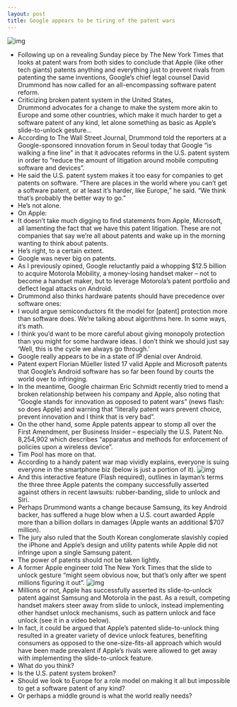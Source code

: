 ```yaml
---
layout: post
title: Google appears to be tiring of the patent wars
---
```

![img](http://media.idownloadblog.com/wp-content/uploads/2012/10/David-Drummond.jpeg)
* Following up on a revealing Sunday piece by The New York Times that looks at patent wars from both sides to conclude that Apple (like other tech giants) patents anything and everything just to prevent rivals from patenting the same inventions, Google’s chief legal counsel David Drummond has now called for an all-encompassing software patent reform.
* Criticizing broken patent system in the United States, Drummond advocates for a change to make the system more akin to Europe and some other countries, which make it much harder to get a software patent of any kind, let alone something as basic as Apple’s slide-to-unlock gesture…
* According to The Wall Street Journal, Drummond told the reporters at a Google-sponsored innovation forum in Seoul today that Google “is walking a fine line” in that it advocates reforms in the U.S. patent system in order to “reduce the amount of litigation around mobile computing software and devices”.
* He said the U.S. patent system makes it too easy for companies to get patents on software. “There are places in the world where you can’t get a software patent, or at least it’s harder, like Europe,” he said. “We think that’s probably the better way to go.”
* He’s not alone.
* On Apple:
* It doesn’t take much digging to find statements from Apple, Microsoft, all lamenting the fact that we have this patent litigation. These are not companies that say we’re all about patents and wake up in the morning wanting to think about patents.
* He’s right, to a certain extent.
* Google was never big on patents.
* As I previously opined, Google reluctantly paid a whopping $12.5 billion to acquire Motorola Mobility, a money-losing handset maker – not to become a handset maker, but to leverage Motorola’s patent portfolio and deflect legal attacks on Android.
* Drummond also thinks hardware patents should have precedence over software ones:
* I would argue semiconductors fit the model for [patent] protection more than software does. We’re talking about algorithms here. In some ways, it’s math.
* I think you’d want to be more careful about giving monopoly protection than you might for some hardware ideas. I don’t think we should just say ‘Well, this is the cycle we always go through.’
* Google really appears to be in a state of IP denial over Android.
* Patent expert Florian Müeller listed 17 valid Apple and Microsoft patents that Google’s Android software has so far been found by courts the world over to infringing.
* In the meantime, Google chairman Eric Schmidt recently tried to mend a broken relationship between his company and Apple, also noting that “Google stands for innovation as opposed to patent wars” (news flash: so does Apple) and warning that “literally patent wars prevent choice, prevent innovation and I think that is very bad”.
* On the other hand, some Apple patents appear to stomp all over the First Amendment, per Business Insider – especially the U.S. Patent No. 8,254,902 which describes “apparatus and methods for enforcement of policies upon a wireless device”.
* Tim Pool has more on that.
* According to a handy patent war map vividly explains, everyone is suing everyone in the smartphone biz (below is just a portion of it).
![img](http://media.idownloadblog.com/wp-content/uploads/2012/10/Patent-war-map-Apple-and-Motorola.png)
* And this interactive feature (Flash required), outlines in layman’s terms the three three Apple patents the company successfully asserted against others in recent lawsuits: rubber-banding, slide to unlock and Siri.
* Perhaps Drummond wants a change because Samsung, its key Android backer, has suffered a huge blow when a U.S. court awarded Apple more than a billion dollars in damages (Apple wants an additional $707 million).
* The jury also ruled that the South Korean conglomerate slavishly copied the iPhone and Apple’s design and utility patents while Apple did not infringe upon a single Samsung patent.
* The power of patents should not be taken lightly.
* A former Apple engineer told The New York Times that the slide to unlock gesture “might seem obvious now, but that’s only after we spent millions figuring it out”.
![img](http://media.idownloadblog.com/wp-content/uploads/2010/08/Slide-to-Unlock-e1282321767600.jpeg)
* Millions or not, Apple has successfully asserted its slide-to-unlock patent against Samsung and Motorola in the past. As a result, competing handset makers steer away from slide to unlock, instead implementing other handset unlock mechanisms, such as pattern unlock and face unlock (see it in a video below).
* In fact, it could be argued that Apple’s patented slide-to-unlock thing resulted in a greater variety of device unlock features, benefiting consumers as opposed to the one-size-fits-all approach which would have been made prevalent if Apple’s rivals were allowed to get away with implementing the slide-to-unlock feature.
* What do you think?
* Is the U.S. patent system broken?
* Should we look to Europe for a role model on making it all but impossible to get a software patent of any kind?
* Or perhaps a middle ground is what the world really needs?

